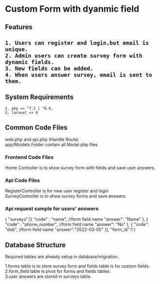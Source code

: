 <h1>Custom Form with dyanmic field</h1>

<h2>Features<h2>
    
    1. Users can register and login,but email is unique.
    2. Admin users can create survey form with dynamic fields.
    3. New fields can be added.
    4. When users answer survey, email is sent to them.
    
<h2>System Requirements</h2>
    
    1. php => ^7.2 | ^8.0,
    2. laravel => 8
    
<h2> Common Code Files</h2>

web.php and api.php (Handle Route)<br>
app/Moldels Folder contain all Model php files
    
<h3>Frontend Code Files</h3>

Home Controller is to show survey form with fields and save user answers. 

<h3>Api Code Files</h3>

RegisterController is for new user register and login <br>
SurveyController is to show survey forms and save answers

<h3>Api request sample for users' answers</h3>
{
    "surveys":[{
            "code" : "name",  //form field name
            "answer": "Name"
        },
        {
            "code" : "phone_number",  //form field name
            "answer": "No"
        },
        {
            "code": "dob",  //form field name
            "answer":"2022-03-05"
        }],
    "form_id":1
}

<h2>Database Structure</h2>
    
   Required tables are already setup in database/migration.
    
  1.forms table is to store survey form and fields table is for custom fields.<br>
  2.form_field table is pivot for forms and fields tables.<br>
  3.user answers are stored in surveys table.
    
